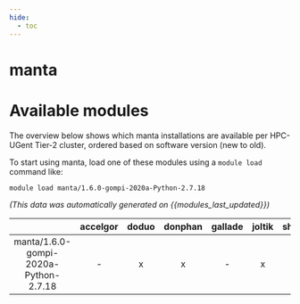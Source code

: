 ```yaml
---
hide:
  - toc
---
```


manta
=====

# Available modules


The overview below shows which manta installations are available per HPC-UGent Tier-2 cluster, ordered based on software version (new to old).

To start using manta, load one of these modules using a `module load` command like:

```shell
module load manta/1.6.0-gompi-2020a-Python-2.7.18
```

*(This data was automatically generated on {{modules_last_updated}})*  

| |accelgor|doduo|donphan|gallade|joltik|shinx|skitty|
| :---: | :---: | :---: | :---: | :---: | :---: | :---: | :---: |
|manta/1.6.0-gompi-2020a-Python-2.7.18|-|x|x|-|x|-|x|

